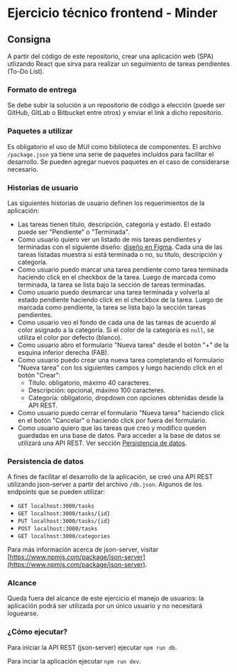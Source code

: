 # Ejercicio técnico frontend - Minder

## Consigna
A partir del código de este repositorio, crear una aplicación web (SPA) utlizando React que sirva para realizar un seguimiento de tareas pendientes (To-Do List).

### Formato de entrega
Se debe subir la solución a un repositorio de código a elección (puede ser GitHub, GitLab o Bitbucket entre otros) y enviar el link a dicho repositorio.

### Paquetes a utilizar
Es obligatorio el uso de MUI como biblioteca de componentes. El archivo ```/package.json``` ya tiene una serie de paquetes incluídos para facilitar el desarrollo. Se pueden agregar nuevos paquetes en el caso de considerarse necesario.

### Historias de usuario
Las siguientes historias de usuario definen los requerimientos de la aplicación:

- Las tareas tienen título, descripción, categoría y estado. El estado puede ser "Pendiente" o "Terminada".
- Como usuario quiero ver un listado de mis tareas pendientes y terminadas con el siguiente diseño: [diseño en Figma](https://www.figma.com/file/4Zwx6CXgKhV8yRGaIBnQK9/To-Do-List?type=design&node-id=0%3A1&mode=design&t=vOfS9v6wmkyCJvcF-1). Cada una de las tareas listadas muestra si está terminada o no, su título, descripción y categoría.
- Como usuario puedo marcar una tarea pendiente como tarea terminada haciendo click en el checkbox de la tarea. Luego de marcada como terminada, la tarea se lista bajo la sección de tareas terminadas.
- Como usuario puedo desmarcar una tarea terminada y volverla al estado pendiente haciendo click en el checkbox de la tarea. Luego de marcada como pendiente, la tarea se lista bajo la sección tareas pendientes.
- Como usuario veo el fondo de cada una de las tareas de acuerdo al color asignado a la categoría. Si el color de la categoría es ```null```, se utiliza el color por defecto (blanco).
- Como usuario abro el formulario "Nueva tarea" desde el botón "+" de la esquina inferior derecha (FAB).
- Como usuario puedo crear una nueva tarea completando el formulario "Nueva tarea" con los siguientes campos y luego haciendo click en el botón "Crear":
  - Título: obligatorio, máximo 40 caracteres.
  - Descripción: opcional, máximo 100 caracteres.
  - Categoría: obligatorio, dropdown con opciones obtenidas desde la API REST.
- Como usuario puedo cerrar el formulario "Nueva tarea" haciendo click en el botón "Cancelar" o haciendo click por fuera del formulario.
- Como usuario quiero que las tareas que creo y modifico queden guardadas en una base de datos. Para acceder a la base de datos se utilizará una API REST. Ver sección [Persistencia de datos](#persistencia-de-datos).

### Persistencia de datos
A fines de facilitar el desarrollo de la aplicación, se creó una API REST utilizando json-server a partir del archivo ```/db.json```. Algunos de los endpoints que se pueden utilizar:

- ```GET localhost:3000/tasks```
- ```GET localhost:3000/tasks/{id}```
- ```PUT localhost:3000/tasks/{id}```
- ```POST localhost:3000/tasks```
- ```GET localhost:3000/categories```

Para más información acerca de json-server, visitar [https://www.npmjs.com/package/json-server](https://www.npmjs.com/package/json-server).

### Alcance
Queda fuera del alcance de este ejercicio el manejo de usuarios: la aplicación podrá ser utilizada por un único usuario y no necesitará loguearse.

### ¿Cómo ejecutar?
Para iniciar la API REST (json-server) ejecutar ```npm run db```.

Para inciar la aplicación ejecutar ```npm run dev```.
